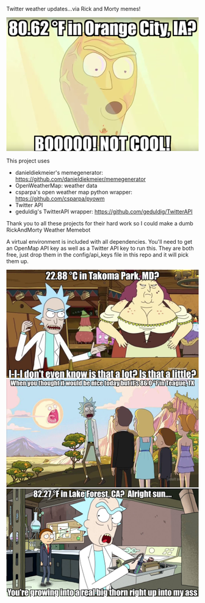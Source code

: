 Twitter weather updates...via Rick and Morty memes!

![notCool](https://raw.githubusercontent.com/mpvoss/RickAndMortyWeatherTweets/master/examples/notCool.png)

This project uses
* danieldiekmeier's memegenerator: https://github.com/danieldiekmeier/memegenerator
* OpenWeatherMap: weather data
* csparpa's open weather map python wrapper: https://github.com/csparpa/pyowm
* Twitter API
* geduldig's TwitterAPI wrapper: https://github.com/geduldig/TwitterAPI

Thank you to all these projects for their hard work so I could make a dumb RickAndMorty Weather Memebot

A virtual environment is included with all dependencies.  You'll need to get an OpenMap API key as well as a Twitter API key to run this.  They are both free, just drop them in the config/api_keys file in this repo and it will pick them up.

![celsius](https://raw.githubusercontent.com/mpvoss/RickAndMortyWeatherTweets/master/examples/celsius.png)
![sun](https://raw.githubusercontent.com/mpvoss/RickAndMortyWeatherTweets/master/examples/sun.png)
![thorn](https://raw.githubusercontent.com/mpvoss/RickAndMortyWeatherTweets/master/examples/thorn.png)

